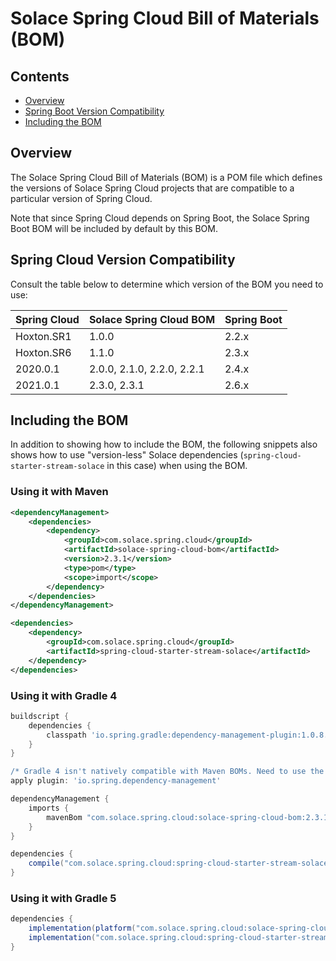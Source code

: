 # Solace Spring Cloud Bill of Materials (BOM)

## Contents

* [Overview](#overview)
* [Spring Boot Version Compatibility](#spring-cloud-version-compatibility)
* [Including the BOM](#including-the-bom)

## Overview

The Solace Spring Cloud Bill of Materials (BOM) is a POM file which defines the versions of Solace Spring Cloud projects that are compatible to a particular version of Spring Cloud.

Note that since Spring Cloud depends on Spring Boot, the Solace Spring Boot BOM will be included by default by this BOM.

## Spring Cloud Version Compatibility

Consult the table below to determine which version of the BOM you need to use:

| Spring Cloud         |Solace Spring Cloud BOM    |Spring Boot        |
|----------------------|---------------------------|-------------------|
|Hoxton.SR1            |1.0.0                      | 2.2.x             |
|Hoxton.SR6            |1.1.0                      | 2.3.x             |
|2020.0.1              |2.0.0, 2.1.0, 2.2.0, 2.2.1 | 2.4.x             |
|2021.0.1              |2.3.0, 2.3.1               | 2.6.x             |

## Including the BOM

In addition to showing how to include the BOM, the following snippets also shows how to use "version-less" Solace dependencies (`spring-cloud-starter-stream-solace` in this case) when using the BOM.

### Using it with Maven
```xml
<dependencyManagement>
    <dependencies>
        <dependency>
            <groupId>com.solace.spring.cloud</groupId>
            <artifactId>solace-spring-cloud-bom</artifactId>
            <version>2.3.1</version>
            <type>pom</type>
            <scope>import</scope>
        </dependency>
    </dependencies>
</dependencyManagement>

<dependencies>
    <dependency>
        <groupId>com.solace.spring.cloud</groupId>
        <artifactId>spring-cloud-starter-stream-solace</artifactId>
    </dependency>
</dependencies>
```

### Using it with Gradle 4
```groovy
buildscript {
    dependencies {
        classpath 'io.spring.gradle:dependency-management-plugin:1.0.8.RELEASE'
    }
}

/* Gradle 4 isn't natively compatible with Maven BOMs. Need to use the Spring's dependency management plugin. */
apply plugin: 'io.spring.dependency-management'

dependencyManagement {
    imports {
        mavenBom "com.solace.spring.cloud:solace-spring-cloud-bom:2.3.1"
    }
}

dependencies {
    compile("com.solace.spring.cloud:spring-cloud-starter-stream-solace")
}
```

### Using it with Gradle 5
```groovy
dependencies {
    implementation(platform("com.solace.spring.cloud:solace-spring-cloud-bom:2.3.1"))
    implementation("com.solace.spring.cloud:spring-cloud-starter-stream-solace")
}
```
